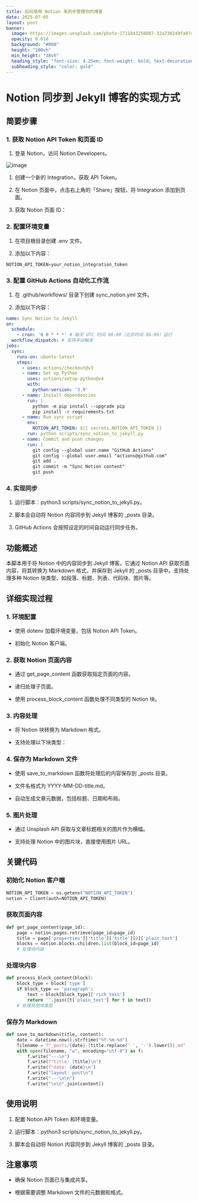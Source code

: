 ```yaml
---
title: 如何使用 Notion 来同步管理你的博客
date: 2025-07-05
layout: post
banner:
  image: https://images.unsplash.com/photo-1711843250807-32a730249fa0?crop=entropy&cs=tinysrgb&fit=max&fm=jpg&ixid=M3w2OTIwMzJ8MHwxfHJhbmRvbXx8fHx8fHx8fDE3NTE3NDAwNTJ8&ixlib=rb-4.1.0&q=80&w=1080
  opacity: 0.618
  background: "#000"
  height: "100vh"
  min_height: "38vh"
  heading_style: "font-size: 4.25em; font-weight: bold; text-decoration: underline"
  subheading_style: "color: gold"
---
```


# Notion 同步到 Jekyll 博客的实现方式

## 简要步骤

### 1. 获取 Notion API Token 和页面 ID

1. 登录 Notion，访问 Notion Developers。

![image](https://prod-files-secure.s3.us-west-2.amazonaws.com/a7a0cc5a-89b9-4cda-8686-1fba0ca52f40/d19c1afe-dea5-4312-9333-786b0ba83054/image.png?X-Amz-Algorithm=AWS4-HMAC-SHA256&X-Amz-Content-Sha256=UNSIGNED-PAYLOAD&X-Amz-Credential=ASIAZI2LB466R4ACL247%2F20250705%2Fus-west-2%2Fs3%2Faws4_request&X-Amz-Date=20250705T182731Z&X-Amz-Expires=3600&X-Amz-Security-Token=IQoJb3JpZ2luX2VjED0aCXVzLXdlc3QtMiJHMEUCIFNT3neMqplWRod1jy1yf4K6hYsYVz6MgDkF9p3mt2kWAiEAmxf3wc8PJCNap%2Fqkimpp1W5ur81ClmV%2B%2FT0tAAAO6AUq%2FwMIRhAAGgw2Mzc0MjMxODM4MDUiDI0UrGNPPEcS%2BjcO3CrcA%2BOsdtFQ8Zo3%2BBT8OnLgELfdRZmdQCq6vkseL6DOwrHB1mVZeLPgnq%2B77FuoD81JJsesj%2BSqXs9%2BAvZ1pB8v0wGt3f7gStTgT6t730eCcp2iUVcM%2Fy3Ze4A2C025Sl3of0xJDqouP1Zw%2FjofKbNvZFvRCF8pR%2B6Fe2%2FcRHIl5pKXNlvCqQ415NWRTpxrK%2BICx1CsVDbl7PxdsV6PAP1TrOXHD7b7g%2Fu7D5pCPYcMUjt%2BuPwuqeBiRAk4WDkVwaASMB6%2FC5qe6Rd5MhZ0Y8V%2FYBf1UQxDVInKgOMAUEAog5VuIMsXYW2kgpyUXhBh6bFByu356eOo7Zio3xDw8%2FOuJ4dWfpLqSb%2FRdexEntnLK%2FDqkMe4Q%2FRqDjRA0ogSmWLafM%2BhA4dEyAu3D1hFU1QR5hBqxOSvEnW00bi65r%2BsJ04U6DYqDJbI7olzZCswx%2F4zqwRmm2stvRvH7NY9PCREzPe7LlI%2FjNWHdGqEIYBdoAeqXlmTUsZQBXKRJ98sN56ErFYkOwM1JDZaAvG%2FR28xt0gprVcd%2BddEZLdUEd90RE0QobMiQF4c7P2zg%2B64w5az6YvINebTax8TDHsuF3%2F4X%2F2Zl%2FrTMEtlIravqvzNTguhJnEpJx%2Fb84JjrAMkML7GpMMGOqUBNkyS6jkNe60AG57jsGNRY3KKpGUWK3yEy%2BLdStrirnnwtfVZJcvS83ykiM6R0w438dMxwFz9931bmjaMMctUtyShORnOj9tDqBr7vHNRNB44O7%2Fc59y%2F%2BLK0zrb0VJJy166JOTirqMzA6UGHvUQwO4LaNyrGzSxeYNlgCgEhKiF7ZERKnfKh80A0uISd16gNoChMFyBXrPiwoLtKgNQyMRYGYNL%2F&X-Amz-Signature=4c50ef43119f7ef5aa9d623476da44d2a3f9f0b5f233310ddad146145d8b977b&X-Amz-SignedHeaders=host&x-amz-checksum-mode=ENABLED&x-id=GetObject)

1. 创建一个新的 Integration，获取 API Token。

1. 在 Notion 页面中，点击右上角的「Share」按钮，将 Integration 添加到页面。

1. 获取 Notion 页面 ID：


### 2. 配置环境变量

1. 在项目根目录创建 .env 文件。

1. 添加以下内容：

```javascript
NOTION_API_TOKEN=your_notion_integration_token
```

### 3. 配置 GitHub Actions 自动化工作流

1. 在 .github/workflows/ 目录下创建 sync_notion.yml 文件。

1. 添加以下内容：

```yaml
name: Sync Notion to Jekyll
on:
  schedule:
    - cron: '0 0 * * *' # 每天 UTC 时间 00:00（北京时间 08:00）运行
  workflow_dispatch: # 支持手动触发
jobs:
  sync:
    runs-on: ubuntu-latest
    steps:
      - uses: actions/checkout@v3
      - name: Set up Python
        uses: actions/setup-python@v4
        with:
          python-version: '3.9'
      - name: Install dependencies
        run: |
          python -m pip install --upgrade pip
          pip install -r requirements.txt
      - name: Run sync script
        env:
          NOTION_API_TOKEN: ${{ secrets.NOTION_API_TOKEN }}
        run: python scripts/sync_notion_to_jekyll.py
      - name: Commit and push changes
        run: |
          git config --global user.name "GitHub Actions"
          git config --global user.email "actions@github.com"
          git add .
          git commit -m "Sync Notion content"
          git push
```

### 4. 实现同步

1. 运行脚本：python3 scripts/sync_notion_to_jekyll.py。

1. 脚本会自动将 Notion 内容同步到 Jekyll 博客的 _posts 目录。

1. GitHub Actions 会按照设定的时间自动运行同步任务。

## 功能概述

本脚本用于将 Notion 中的内容同步到 Jekyll 博客。它通过 Notion API 获取页面内容，将其转换为 Markdown 格式，并保存到 Jekyll 的 _posts 目录中。支持处理多种 Notion 块类型，如段落、标题、列表、代码块、图片等。

## 详细实现过程

### 1. 环境配置

- 使用 dotenv 加载环境变量，包括 Notion API Token。

- 初始化 Notion 客户端。

### 2. 获取 Notion 页面内容

- 通过 get_page_content 函数获取指定页面的内容。

- 递归处理子页面。

- 使用 process_block_content 函数处理不同类型的 Notion 块。

### 3. 内容处理

- 将 Notion 块转换为 Markdown 格式。

- 支持处理以下块类型：


### 4. 保存为 Markdown 文件

- 使用 save_to_markdown 函数将处理后的内容保存到 _posts 目录。

- 文件名格式为 YYYY-MM-DD-title.md。

- 自动生成文章元数据，包括标题、日期和布局。

### 5. 图片处理

- 通过 Unsplash API 获取与文章标题相关的图片作为横幅。

- 支持处理 Notion 中的图片块，直接使用图片 URL。

## 关键代码

### 初始化 Notion 客户端

```python
NOTION_API_TOKEN = os.getenv("NOTION_API_TOKEN")
notion = Client(auth=NOTION_API_TOKEN)
```

### 获取页面内容

```python
def get_page_content(page_id):
    page = notion.pages.retrieve(page_id=page_id)
    title = page['properties']['title']['title'][0]['plain_text']
    blocks = notion.blocks.children.list(block_id=page_id)
    # 处理块内容
```

### 处理块内容

```python
def process_block_content(block):
    block_type = block['type']
    if block_type == 'paragraph':
        text = block[block_type]['rich_text']
        return ''.join([t['plain_text'] for t in text])
    # 处理其他块类型
```

### 保存为 Markdown

```python
def save_to_markdown(title, content):
    date = datetime.now().strftime("%Y-%m-%d")
    filename = f"_posts/{date}-{title.replace(' ', '-').lower()}.md"
    with open(filename, "w", encoding="utf-8") as f:
        f.write("---\n")
        f.write(f"title: {title}\n")
        f.write(f"date: {date}\n")
        f.write("layout: post\n")
        f.write("---\n\n")
        f.write("\n\n".join(content))
```

## 使用说明

1. 配置 Notion API Token 和环境变量。

1. 运行脚本：python3 scripts/sync_notion_to_jekyll.py。

1. 脚本会自动将 Notion 内容同步到 Jekyll 博客的 _posts 目录。

## 注意事项

- 确保 Notion 页面已与集成共享。

- 根据需要调整 Markdown 文件的元数据和格式。